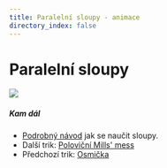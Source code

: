 ```yaml
---
title: Paralelní sloupy - animace
directory_index: false
---
```


# Paralelní sloupy

![](/animace/img/4-synchronous-columns-splits.gif)

##### Kam dál

- [Podrobný návod](/micky/4/sloupy-ii.html "Podrobný textový návod jak se naučit sloupy.") jak se naučit sloupy.
- Další trik: [Poloviční Mills' mess](half-mess.html "Další trik Poloviční Mills' mess")
- Předchozí trik: [Osmička](yo-yo-traverse.html "Předchozí trik Osmička")

